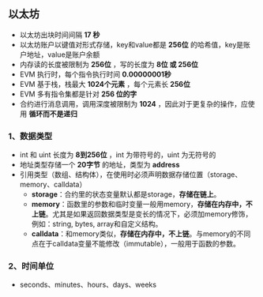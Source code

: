 ## 以太坊  
- 以太坊出块时间间隔 **17 秒**  
- 以太坊账户以键值对形式存储，key和value都是 **256位** 的哈希值，key是账户地址，value是账户余额  
- 内存读的长度被限制为 **256位** ，写的长度为 **8位 或 256位**  
- EVM 执行时，每个指令执行时间 **0.00000001秒**
- EVM 基于栈，栈最大 **1024个元素** ，每个元素长 **256位**  
- EVM 多有指令集都是针对 **256 位的字**
- 合约进行消息调用，调用深度被限制为 **1024** ，因此对于更复杂的操作，应使用 **循环而不是递归**  

### 1、数据类型  
- int 和 uint 长度为 **8到256位** ，int 为带符号的，uint 为无符号的  
- 地址类型存储一个 **20字节** 的地址，类型为 **address**
- 引用类型（数组、结构体），在使用时必须声明数据存储位置（storage、memory、calldata）
  - **storage**：合约里的状态变量默认都是storage，**存储在链上**。
  - **memory**：函数里的参数和临时变量一般用memory，**存储在内存中，不上链**。尤其是如果返回数据类型是变长的情况下，必须加memory修饰，例如：string, bytes, array和自定义结构。
  - **calldata**：和memory类似，**存储在内存中，不上链**。与memory的不同点在于calldata变量不能修改（immutable），一般用于函数的参数。
### 2、时间单位
- seconds、minutes、hours、days、weeks

